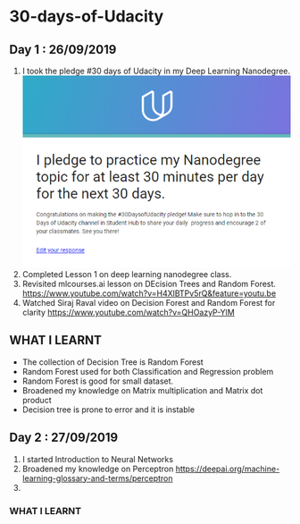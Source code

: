 # 30-days-of-Udacity

## Day 1 : 26/09/2019
1. I took the pledge #30 days of Udacity in my Deep Learning Nanodegree.
![](https://github.com/TemitopeOladokun/30-days-of-Udacity/blob/master/Screenshot%20(244).png)
2. Completed Lesson 1 on deep learning nanodegree class.
3. Revisited mlcourses.ai lesson on DEcision Trees and Random Forest.
https://www.youtube.com/watch?v=H4XlBTPv5rQ&feature=youtu.be
4. Watched Siraj Raval video on Decision Forest and Random Forest for clarity
https://www.youtube.com/watch?v=QHOazyP-YlM

## WHAT I LEARNT
* The collection of Decision Tree is Random Forest
* Random Forest used for both Classification and Regression problem
* Random Forest is good for small dataset.
* Broadened my knowledge on Matrix multiplication and Matrix dot product
* Decision tree is prone to error and it is instable


## Day 2 : 27/09/2019
1. I started Introduction to Neural Networks
2. Broadened my knowledge on Perceptron
https://deepai.org/machine-learning-glossary-and-terms/perceptron
3. 


### WHAT I LEARNT
